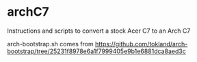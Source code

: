 archC7
======

Instructions and scripts to convert a stock Acer C7 to an Arch C7

arch-bootstrap.sh comes from https://github.com/tokland/arch-bootstrap/tree/25231f8978e6a1f7999405e9b1e6881dca8aed3c
